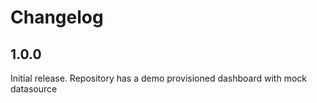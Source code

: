 # Changelog

## 1.0.0 

Initial release.
Repository has a demo provisioned dashboard with mock datasource 
